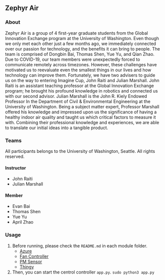 ## Zephyr Air

### About
Zephyr Air is a group of 4  first-year graduate students from the Global Innovation Exchange program at the University of Washington. Even though we only met each other just a few months ago, we immediately connected over our passion for technology, and the benefits it can bring to people. The team is comprised of Dongbin Bai, Thomas Shen, Yue Yu, and Qian Zhao. Due to COVID-19, our team members were unexpectedly forced to communicate remotely across timezones. However, these challenges have motivated us to reevaluate even the smallest things in our lives and how technology can improve them. Fortunately, we have two advisers to guide us on the way to entering Imagine Cup, John Raiti and Julian Marshall. John Raiti is an assistant teaching professor at the Global Innovation Exchange program; he brought his profound knowledge in robotics and connected us with our second advisor. Julian Marshall is the John R. Kiely Endowed Professor In the Department of Civil & Environmental Engineering at the University of Washington. Being a subject matter expert, Professor Marshall offered his knowledge and impressed upon us the significance of having a healthy indoor air quality and taught us which critical factors to measure it with. Combining their professional knowledge and experiences, we are able to translate our initial ideas into a tangible product.

### Teams
All participants belongs to the University of Washington, Seattle. All rights reserved.
#### Instructor
- John Raiti
- Julian Marshall
#### Member
- Evan Bai
- Thomas Shen
- Yue Yu
- April Zhao

### Usage
1. Before running, please check the `README.md` in each module folder.
   - [Azure](Azure/README.md)
   - [Fan Controller](FanController/README.md)
   - [PM Sensor](PMSensor/README.md)
   - [Thingy](Thingy/README.md)
2. Then, you can start the centrol controller `app.py`.
   ``` sudo python3 app.py ```
